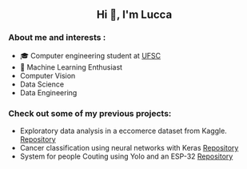 <h2 align="center"> Hi 👋, I'm Lucca 

###  About me and interests : 

- 🎓 Computer engineering student at [UFSC](https://en.ufsc.br)
- 🤖 Machine Learning Enthusiast
- Computer Vision
- Data Science
- Data Engineering

### Check out some of my previous projects:

- Exploratory data analysis in a eccomerce dataset from Kaggle. [Repository](LuccaMS/glowing-rotary-phone)
- Cancer classification using neural networks with Keras [Repository](LuccaMS/cancer_analysis)
- System for people Couting using Yolo and an ESP-32 [Repository](LuccaMS/trab_ubiquos)